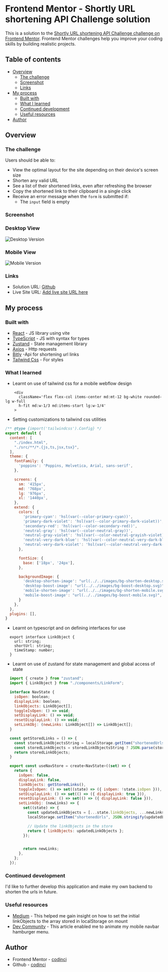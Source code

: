 # Frontend Mentor - Shortly URL shortening API Challenge solution

This is a solution to the [Shortly URL shortening API Challenge challenge on Frontend Mentor](https://www.frontendmentor.io/challenges/url-shortening-api-landing-page-2ce3ob-G). Frontend Mentor challenges help you improve your coding skills by building realistic projects.

## Table of contents

- [Overview](#overview)
  - [The challenge](#the-challenge)
  - [Screenshot](#screenshot)
  - [Links](#links)
- [My process](#my-process)
  - [Built with](#built-with)
  - [What I learned](#what-i-learned)
  - [Continued development](#continued-development)
  - [Useful resources](#useful-resources)
- [Author](#author)


## Overview

### The challenge

Users should be able to:

- View the optimal layout for the site depending on their device's screen size
- Shorten any valid URL
- See a list of their shortened links, even after refreshing the browser
- Copy the shortened link to their clipboard in a single click
- Receive an error message when the `form` is submitted if:
  - The `input` field is empty

### Screenshot
### Desktop View
![Desktop Version](./images/screen-shot-desktop.png)

### Mobile View
![Mobile Version](./images/screen-shot-mobile.png)

### Links

- Solution URL: [Github](https://github.com/codinci/url-shortening-api)
- Live Site URL: [Add live site URL here](https://your-live-site-url.com)

## My process

### Built with

- [React](https://reactjs.org/) - JS library using vite
- [TypeScript](https://www.typescriptlang.org/) - JS with syntax for types
- [Zustand](https://docs.pmnd.rs/zustand/getting-started/introduction) - State management library
- [Axios](https://axios-http.com/docs/intro) - Http requests
- [Bitly](https://app.bitly.com) -Api for shortening url links
- [Tailwind Css](https://tailwindcss.com/) - For styles


### What I learned
- Learnt on use of tailwind css for a mobile webflow design
```Info.tsx
    <div
      className='flex flex-col items-center md:mt-12 bg-white rounded-lg w-full
      h-fit md:w-1/3 md:items-start lg:w-1/4'
    >
```
- Setting customizations to tailwind css utilities
```tailwind.config.js
/** @type {import('tailwindcss').Config} */
export default {
  content: [
    "./index.html",
    "./src/**/*.{js,ts,jsx,tsx}",
  ],
  theme: {
    fontFamily: {
      'poppins': 'Poppins, Helvetica, Arial, sans-serif',
    },

    screens: {
      sm: '415px',
      md: '768px',
      lg: '976px',
      xl: '1440px',
    },
    extend: {
      colors: {
        'primary-cyan': 'hsl(var(--color-primary-cyan))',
        'primary-dark-violet': 'hsl(var(--color-primary-dark-violet))',
        'secondary-red': 'hsl(var(--color-secondary-red))',
        'neutral-gray': 'hsl(var(--color-neutral-gray))',
        'neutral-gray-violet': 'hsl(var(--color-neutral-grayish-violet))',
        'neutral-very-dark-blue': 'hsl(var(--color-neutral-very-dark-blue))',
        'neutral-very-dark-violet': 'hsl(var(--color-neutral-very-dark-violet))',
      },

      fontSize: {
        base: ['18px', '24px'],
      },

      backgroundImage: {
        'desktop-shorten-image': "url(../../images/bg-shorten-desktop.svg)",
        'desktop-boost-image': "url(../../images/bg-boost-desktop.svg)",
        'mobile-shorten-image': "url(../../images/bg-shorten-mobile.svg)",
        'mobile-boost-image': "url(../../images/bg-boost-mobile.svg)",
      }
    },
  },
  plugins: [],
}
```
- Learnt on typescript and on defining interfaces for use
```LinkForm.tsx
  export interface LinkObject {
    url: string;
    shortUrl: string;
    timeStamp: number;
  }
```
- Learnt on use of zustand for state management and global access of state
```store.jsx
  import { create } from "zustand";
  import { LinkObject } from "./components/LinkForm";

  interface NavState {
    isOpen: boolean;
    displayLink: boolean;
    linkObjects: LinkObject[];
    toggleIsOpen: () => void;
    setDisplayLink: () => void;
    resetDisplayLink: () => void;
    setLinkObj: (newLinks: LinkObject[]) => LinkObject[];
  }

  const getStoredLinks = () => {
    const storedLinkObjectsString = localStorage.getItem("shortenedUrls");
    const storedLinkObjects = storedLinkObjectsString ? JSON.parse(storedLinkObjectsString) : [];
    return storedLinkObjects;
  }

  export const useNavStore = create<NavState>((set) => {
    return {
      isOpen: false,
      displayLink: false,
      linkObjects: getStoredLinks(),
      toggleIsOpen: () => set((state) => ({ isOpen: !state.isOpen })),
      setDisplayLink: () => set(() => ({ displayLink: true })),
      resetDisplayLink: () => set(() => ({ displayLink: false })),
      setLinkObj: (newLinks) => {
        set((state) => {
          const updatedLinkObjects = [...state.linkObjects, ...newLinks];
          localStorage.setItem("shortenedUrls", JSON.stringify(updatedLinkObjects));

          // Update the linkObjects in the store
          return { linkObjects: updatedLinkObjects };
        });


        return newLinks;
      },
    };
  });
```

### Continued development

I'd like to further develop this application and make my own backend to shorten the urls in future.

### Useful resources

- [Medium](https://medium.com/@1992season/manage-states-using-zustand-and-localstorage-7d66ff12cad6) - This helped me gain insight on how to set the initial linkObjects to the array stored in localStorage on mount
- [Dev Community](https://dev.to/noruwa/animated-hamburger-menu-with-tailwindcss-1j0b) - This article enabled me to animate my mobile navbar hamburger menu.

## Author

- Frontend Mentor - [codinci](https://www.frontendmentor.io/profile/codinci)
- Github - [codinci](https://github.com/codinci)

